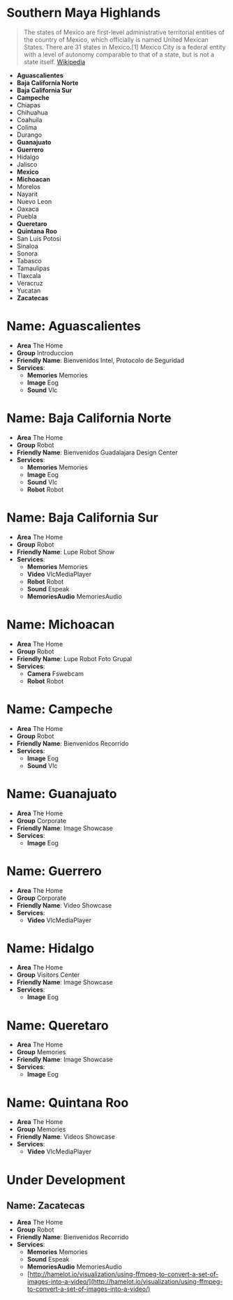# Southern Maya Highlands

> The states of Mexico are first-level administrative territorial entities of the country of Mexico, which officially is named United Mexican States. There are 31 states in Mexico.\[1\] Mexico City is a federal entity with a level of autonomy comparable to that of a state, but is not a state itself. [Wikipedia](https://en.wikipedia.org/wiki/States_of_Mexico)

* **Aguascalientes**
* **Baja California Norte**
* **Baja California Sur**
* **Campeche**
* Chiapas
* Chihuahua
* Coahuila
* Colima
* Durango
* **Guanajuato**
* **Guerrero**
* Hidalgo
* Jalisco
* **Mexico**
* **Michoacan**
* Morelos
* Nayarit
* Nuevo Leon
* Oaxaca
* Puebla
* **Queretaro**
* **Quintana Roo**
* San Luis Potosi
* Sinaloa
* Sonora
* Tabasco
* Tamaulipas
* Tlaxcala
* Veracruz
* Yucatan
* **Zacatecas**

# Name: Aguascalientes

* **Area** The Home
* **Group** Introduccion
* **Friendly Name**: Bienvenidos Intel, Protocolo de Seguridad
* **Services**:
  * **Memories** Memories
  * **Image** Eog
  * **Sound** Vlc

# Name: Baja California Norte

* **Area** The Home
* **Group** Robot
* **Friendly Name**: Bienvenidos Guadalajara Design Center
* **Services**:
  * **Memories** Memories
  * **Image** Eog
  * **Sound** Vlc
  * **Robot** Robot

# Name: Baja California Sur

* **Area** The Home
* **Group** Robot
* **Friendly Name**: Lupe Robot Show
* **Services**:
  * **Memories** Memories
  * **Video** VlcMediaPlayer
  * **Robot** Robot
  * **Sound** Espeak
  * **MemoriesAudio** MemoriesAudio

# Name: Michoacan

* **Area** The Home
* **Group** Robot
* **Friendly Name**: Lupe Robot Foto Grupal
* **Services**:
  * **Camera** Fswebcam
  * **Robot** Robot

# Name: Campeche

* **Area** The Home
* **Group** Robot
* **Friendly Name**: Bienvenidos Recorrido
* **Services**:
  * **Image** Eog
  * **Sound** Vlc

# Name: Guanajuato

* **Area** The Home
* **Group** Corporate
* **Friendly Name**: Image Showcase
* **Services**:
  * **Image** Eog

# Name: Guerrero

* **Area** The Home
* **Group** Corporate
* **Friendly Name**: Video Showcase
* **Services**:
  * **Video** VlcMediaPlayer

# Name: Hidalgo

* **Area** The Home
* **Group** Visitors Center
* **Friendly Name**: Image Showcase
* **Services**:
  * **Image** Eog

# Name: Queretaro

* **Area** The Home
* **Group** Memories
* **Friendly Name**: Image Showcase
* **Services**:
  * **Image** Eog

# Name: Quintana Roo

* **Area** The Home
* **Group** Memories
* **Friendly Name**: Videos Showcase
* **Services**:
  * **Video** VlcMediaPlayer

# Under Development

## Name: Zacatecas

* **Area** The Home
* **Group** Robot
* **Friendly Name**: Bienvenidos Recorrido
* **Services**:
  * **Memories** Memories
  * **Sound** Espeak
  * **MemoriesAudio** MemoriesAudio
  * [http://hamelot.io/visualization/using-ffmpeg-to-convert-a-set-of-images-into-a-video/](http://hamelot.io/visualization/using-ffmpeg-to-convert-a-set-of-images-into-a-video/)

